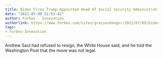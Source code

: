 ```yaml
---
title: Biden Fires Trump-Appointed Head Of Social Security Administration
date: "2021-07-09 21:53:42"
author: Forbes - Innovation
authorlink: https://www.forbes.com/sites/graisondangor/2021/07/09/biden-fires-trump-appointed-head-of-social-security-administration/
tags:
- Forbes-Innovation
---
```

Andrew Saul had refused to resign, the White House said, and he told the Washington Post that the move was not legal.